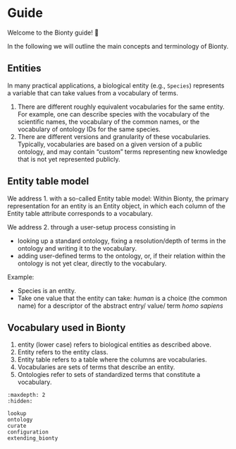 # Guide

Welcome to the Bionty guide! 👋

In the following we will outline the main concepts and terminology of Bionty.

## Entities

In many practical applications, a biological entity (e.g., `Species`) represents a variable that can take values from a vocabulary of terms.

1. There are different roughly equivalent vocabularies for the same entity.
   For example, one can describe species with the vocabulary of the scientific names, the vocabulary of the common names,
   or the vocabulary of ontology IDs for the same species.
2. There are different versions and granularity of these vocabularies.
   Typically, vocabularies are based on a given version of a public ontology,
   and may contain “custom” terms representing new knowledge that is not yet represented publicly.

## Entity table model

We address 1. with a so-called Entity table model: Within Bionty, the primary representation for an entity is an Entity object,
in which each column of the Entity table attribute corresponds to a vocabulary.

We address 2. through a user-setup process consisting in

- looking up a standard ontology, fixing a resolution/depth of terms in the ontology and writing it to the vocabulary.
- adding user-defined terms to the ontology, or, if their relation within the ontology is not yet clear, directly to the vocabulary.

Example:

- Species is an entity.
- Take one value that the entity can take: _human_ is a choice (the common name) for a descriptor of the abstract entry/ value/ term _homo sapiens_

## Vocabulary used in Bionty

1. entity (lower case) refers to biological entities as described above.
2. Entity refers to the entity class.
3. Entity table refers to a table where the columns are vocabularies.
4. Vocabularies are sets of terms that describe an entity.
5. Ontologies refer to sets of standardized terms that constitute a vocabulary.

```{toctree}
:maxdepth: 2
:hidden:

lookup
ontology
curate
configuration
extending_bionty
```
